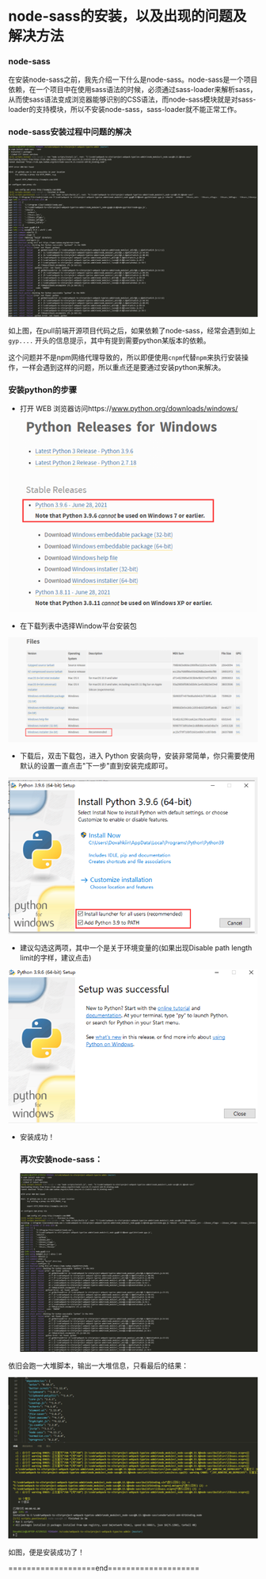 # node-sass的安装，以及出现的问题及解决方法

### node-sass

在安装node-sass之前，我先介绍一下什么是node-sass。node-sass是一个项目依赖，在一个项目中在使用sass语法的时候，必须通过sass-loader来解析sass，从而使sass语法变成浏览器能够识别的CSS语法，而node-sass模块就是对sass-loader的支持模块，所以不安装node-sass，sass-loader就不能正常工作。

### node-sass安装过程中问题的解决

![image-20210709104713769](./img/image-20210709104713769.png)

如上图，在pull前端开源项目代码之后，如果依赖了node-sass，经常会遇到如上`gyp....` 开头的信息提示，其中有提到需要python某版本的依赖。

这个问题并不是npm网络代理导致的，所以即便使用`cnpm`代替`npm`来执行安装操作，一样会遇到这样的问题，所以重点还是要通过安装python来解决。

### 安装python的步骤

- 打开 WEB 浏览器访问https://www.python.org/downloads/windows/

![image-20210709105511419](./img/image-20210709105511419.png)

- 在下载列表中选择Window平台安装包

![image-20210709105633232](./img/image-20210709105633232.png)

- 下载后，双击下载包，进入 Python 安装向导，安装非常简单，你只需要使用默认的设置一直点击"下一步"直到安装完成即可。

![image-20210709105754961](./img/image-20210709105754961.png)

- 建议勾选这两项，其中一个是关于环境变量的(如果出现Disable path length limit的字样，建议点击)

![image-20210709105848770](./img/image-20210709105848770.png)

- 安装成功！

  ### 再次安装node-sass：

  ![image-20210709110040996](./img/image-20210709110040996.png)

依旧会跑一大堆脚本，输出一大堆信息，只看最后的结果：

![image-20210709110156693](./img/image-20210709110156693.png)

如图，便是安装成功了！





===================end====================
